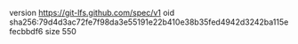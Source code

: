version https://git-lfs.github.com/spec/v1
oid sha256:79d4d3ac72fe7f98da3e55191e22b410e38b35fed4942d3242ba115efecbbdf6
size 550
